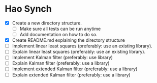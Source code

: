﻿# Hao Synch

- [x] Create a new directory structure.
  - [ ] Make sure all tests can be run anytime
  - [ ] Add documentation on how to do so.
- [x] Create README.md explaining the directory structure
- [ ] Implement linear least squares (preferably: use an existing library).
- [ ] Explain linear least squares (preferably: use an existing library).
- [ ] Implement Kalman filter (preferably: use library)
- [ ] Explain Kalman filter (preferably: use a library)
- [ ] Implement extended Kalman filter (preferably: use a library)
- [ ] Explain extended Kalman filter (preferably: use a library)